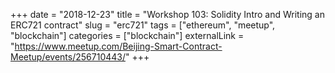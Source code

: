 +++ 
date = "2018-12-23"
title = "Workshop 103: Solidity Intro and Writing an ERC721 contract"
slug = "erc721" 
tags = ["ethereum", "meetup", "blockchain"]
categories = ["blockchain"]
externalLink = "https://www.meetup.com/Beijing-Smart-Contract-Meetup/events/256710443/"
+++